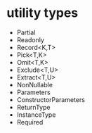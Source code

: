# utility types

* Partial<T>
* Readonly<T>
* Record<K,T>
* Pick<T,K>
* Omit<T,K>
* Exclude<T,U>
* Extract<T,U>
* NonNullable<T>
* Parameters<T>
* ConstructorParameters<T>
* ReturnType<T>
* InstanceType<T>
* Required<T>

